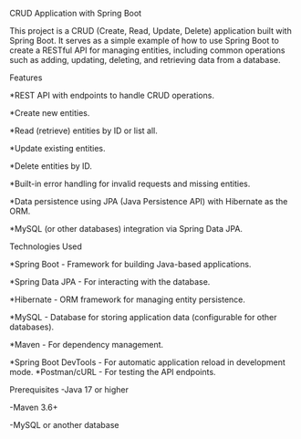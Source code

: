 CRUD Application with Spring Boot

This project is a CRUD (Create, Read, Update, Delete) application built with Spring Boot. 
It serves as a simple example of how to use Spring Boot to create a RESTful API for managing entities, including common operations such as adding, updating, deleting, and retrieving data from a database.

Features

*REST API with endpoints to handle CRUD operations.

*Create new entities.

*Read (retrieve) entities by ID or list all.

*Update existing entities.

*Delete entities by ID.

*Built-in error handling for invalid requests and missing entities.

*Data persistence using JPA (Java Persistence API) with Hibernate as the ORM.

*MySQL (or other databases) integration via Spring Data JPA.

Technologies Used

*Spring Boot - Framework for building Java-based applications.

*Spring Data JPA - For interacting with the database.

*Hibernate - ORM framework for managing entity persistence.

*MySQL - Database for storing application data (configurable for other databases).

*Maven - For dependency management.

*Spring Boot DevTools - For automatic application reload in development mode.
*Postman/cURL - For testing the API endpoints.

Prerequisites
-Java 17 or higher

-Maven 3.6+

-MySQL or another database
